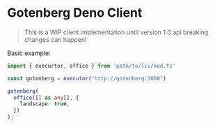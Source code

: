 # Gotenberg Deno Client
> This is a WIP client implementation until version 1.0 api breaking changes can happen!

Basic example:

```ts
import { execurtor, office } from 'path/to/liv/mod.ts'

const gotenberg = executor("http://gotenberg:3000")

gotenberg(
  office([] as any[], {
    landscape: true,
  })
);

```